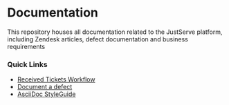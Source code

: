 # Documentation
This repository houses all documentation related to the JustServe platform, including Zendesk articles, defect documentation and business requirements

### Quick Links
- [Received Tickets Workflow](core/src/docs/en/Workflows/Help-Requests.md)
- [Document a defect](/core/src/docs/en/Workflows/Document-a-Defect.md)
- [AsciiDoc StyleGuide](core/src/docs/asciidoc/README.md)
